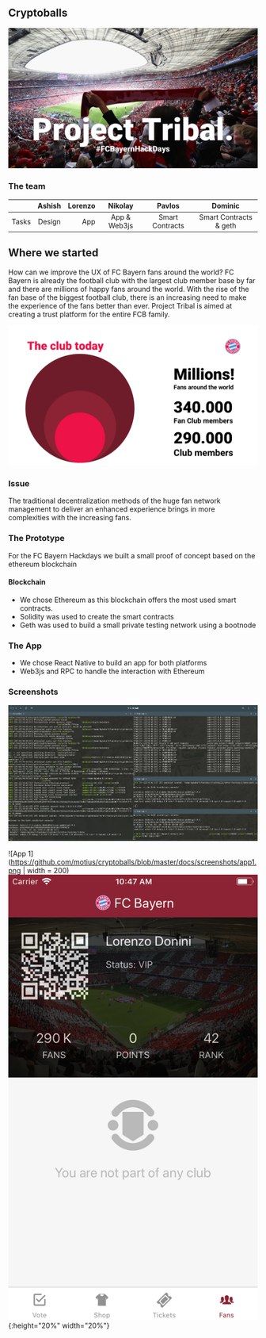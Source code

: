## Cryptoballs
![Project Tribal](https://github.com/motius/cryptoballs/blob/master/docs/presentation/Slide1.png)

### The team
|         | Ashish           | Lorenzo  | Nikolay | Pavlos | Dominic |
|:------------- |:-------------:| -----:|:-------:|:------:|:-------:|
| Tasks | Design | App | App & Web3js | Smart Contracts | Smart Contracts & geth |

## Where we started

How can we improve the UX of FC Bayern fans around the world? FC Bayern is already the football club with the largest club member base by far and there are millions of happy fans around the world. With the rise of the fan base of the biggest football club, there is an increasing need to make the experience of the fans better than ever. Project Tribal is aimed at creating a trust platform for the entire FCB family.

![Project Tribal](https://github.com/motius/cryptoballs/blob/master/docs/presentation/Slide4.png)

### Issue
The traditional decentralization methods of the huge fan network management to deliver an enhanced experience brings in more complexities with the increasing fans.


### The Prototype
For the FC Bayern Hackdays we built a small proof of concept based on the ethereum blockchain

#### Blockchain
- We chose Ethereum as this blockchain offers the most used smart contracts.
- Solidity was used to create the smart contracts
- Geth was used to build a small private testing network using a bootnode

### The App
- We chose React Native to build an app for both platforms
- Web3js and RPC to handle the interaction with Ethereum


### Screenshots
![Geth](https://github.com/motius/cryptoballs/blob/master/docs/screenshots/geth.png)

![App 1](https://github.com/motius/cryptoballs/blob/master/docs/screenshots/app1.png | width = 200)
![App 2](https://github.com/motius/cryptoballs/blob/master/docs/screenshots/app2.png){:height="20%" width="20%"}
